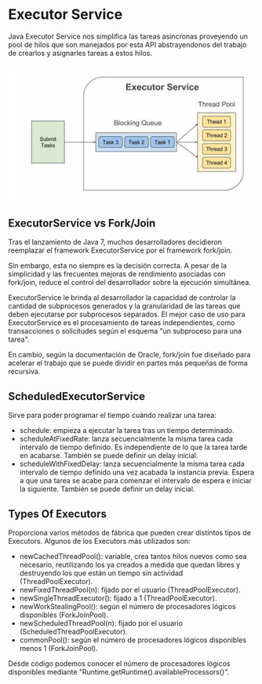 # Executor Service

Java Executor Service nos simplifica las tareas asincronas proveyendo un pool de hilos que son manejados por esta  API abstrayendonos del trabajo de crearlos y asignarles tareas a estos hilos.

![Executor Service](./img/1_pJSPRuDqTxztOsOhhvkYxA.png)

## ExecutorService vs Fork/Join

Tras el lanzamiento de Java 7, muchos desarrolladores decidieron reemplazar el framework ExecutorService por el framework fork/join.

Sin embargo, esta no siempre es la decisión correcta. A pesar de la simplicidad y las frecuentes mejoras de rendimiento asociadas con fork/join, reduce el control del desarrollador sobre la ejecución simultánea.

ExecutorService le brinda al desarrollador la capacidad de controlar la cantidad de subprocesos generados y la granularidad de las tareas que deben ejecutarse por subprocesos separados. El mejor caso de uso para ExecutorService es el procesamiento de tareas independientes, como transacciones o solicitudes según el esquema "un subproceso para una tarea".

En cambio, según la documentación de Oracle, fork/join fue diseñado para acelerar el trabajo que se puede dividir en partes más pequeñas de forma recursiva.

## ScheduledExecutorService

Sirve para poder programar el tiempo cuándo realizar una tarea:

- schedule: empieza a ejecutar la tarea tras un tiempo determinado.
- scheduleAtFixedRate: lanza secuencialmente la misma tarea cada intervalo de tiempo definido. Es independiente de lo que la tarea tarde en acabarse. También se puede definir un delay inicial.
- scheduleWithFixedDelay: lanza secuencialmente la misma tarea cada intervalo de tiempo definido una vez acabada la instancia previa. Espera a que una tarea se acabe para comenzar el intervalo de espera e iniciar la siguiente. También se puede definir un delay inicial.

## Types Of Executors

Proporciona varios métodos de fábrica que pueden crear distintos tipos de Executors. Algunos de los Executors más utilizados son:

- newCachedThreadPool(): variable, crea tantos hilos nuevos como sea necesario, reutilizando los ya creados a medida que quedan libres y destruyendo los que están un tiempo sin actividad (ThreadPoolExecutor).
- newFixedThreadPool(n): fijado por el usuario (ThreadPoolExecutor).
- newSingleThreadExecutor(): fijado a 1 (ThreadPoolExecutor).
- newWorkStealingPool(): según el número de procesadores lógicos disponibles (ForkJoinPool).
- newScheduledThreadPool(n): fijado por el usuario (ScheduledThreadPoolExecutor).
- commonPool(): según el número de procesadores lógicos disponibles menos 1 (ForkJoinPool).

Desde código podemos conocer el número de procesadores lógicos disponibles mediante "Runtime.getRuntime().availableProcessors()".
